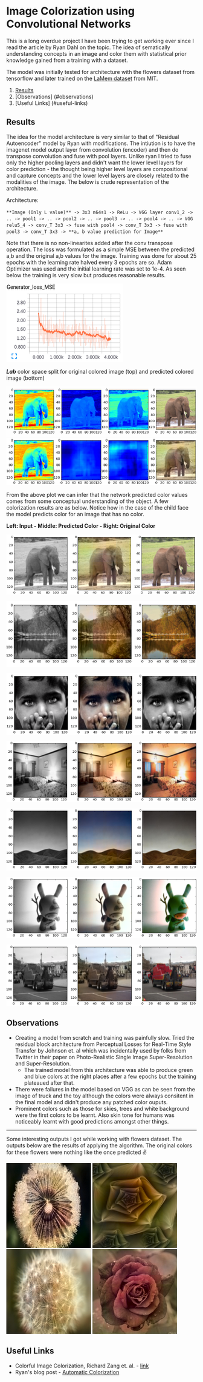 # Image Colorization using Convolutional Networks
This is a long overdue project I have been trying to get working ever since I read the article by Ryan Dahl on the topic. The idea of sematically understanding concepts in an image and color them with statistical prior knowledge gained from a training with a dataset.

The model was initially tested for architecture with the flowers dataset from tensorflow and later trained on the [LaMem dataset](http://memorability.csail.mit.edu) from MIT.

1. [Results](#results)
2. [Observations] (#observations)
3. [Useful Links] (#useful-links)
 
 
## Results 
The idea for the model architecture is very similar to that of "Residual Autoencoder" model by Ryan with modifications. The intiution is to have the imagenet model output layer from convolution (encoder) and then do transpose convolution and fuse with pool layers. Unlike ryan I tried to fuse only the higher pooling layers and didn't want the lower level layers for color prediction - the thought being higher level layers are compositional and capture concepts and the lower level layers are closely related to the modalities of the image. The below is crude representation of the architecture.

Architecture:

`**Image (Only L value)** -> 3x3 n64s1 -> ReLu -> VGG layer conv1_2 -> .. -> pool1 -> .. -> pool2 -> .. -> pool3 -> .. -> pool4 -> .. -> VGG relu5_4 -> conv_T 3x3 -> fuse with pool4 -> conv_T 3x3 -> fuse with pool3 -> conv_T 3x3 -> **a, b value prediction for Image**`

Note that there is no non-linearites added after the conv transpose operation. The loss was formulated as a simple MSE between the predicted a,b and the original a,b values for the image. Training was done for about 25 epochs with the learning rate halved every 3 epochs are so. Adam Optimizer was used and the initial learning rate was set to 1e-4. As seen below the training is very slow but produces reasonable results.

![](results/loss.png)

***Lab*** color space split for original colored image (top) and predicted colored image (bottom)

![](results/lab_split1.png)
![](results/lab_split2.png)

From the above plot we can infer that the network predicted color values comes from some conceptual understanding of the object. A few colorization results are as below. Notice how in the case of the child face the model predicts color for an image that has no color. 

**Left: Input - Middle: Predicted Color - Right: Original Color**

![](results/result1.png)

![](results/result2.png)

![](results/result3.png)

![](results/result4.png)

![](results/result5.png)

![](results/result6.png)

![](results/result7.png)

## Observations
- Creating a model from scratch and training was painfully slow. Tried the residual block architecture from Perceptual Losses for Real-Time Style Transfer by Johnson et. al which was incidentally used by folks from Twitter in their paper on Photo-Realistic Single Image Super-Resolution and Super-Resolution. 
  - The trained model from this architecture was able to produce green and blue colors at the right places after a few epochs but the training plateaued after that. 
- There were failures in the model based on VGG as can be seen from the image of truck and the toy although the colors were always consitent in the final model and didn't produce any patched color ouputs.
- Prominent colors such as those for skies, trees and white background were the first colors to be learnt. Also skin tone for humans was noticeably learnt with good predictions amongst other things. 

----
Some interesting outputs I got while working with flowers dataset. The outputs below are the results of applying the algorithm. The original colors for these flowers were nothing like the once predicted :v:

![](results/flowers/pred29.png) ![](results/flowers/pred30.png) ![](results/flowers/pred35.png) ![](results/flowers/pred39.png)

## Useful Links
- Colorful Image Colorization, Richard Zang et. al. - [link](http://richzhang.github.io/colorization/)
- Ryan's blog post - [Automatic Colorization](http://tinyclouds.org/colorize/)
